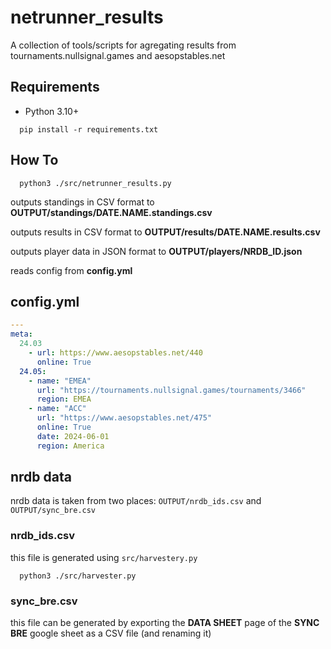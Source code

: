 # netrunner_results
A collection of tools/scripts for agregating results from tournaments.nullsignal.games and aesopstables.net

## Requirements
* Python 3.10+

```
  pip install -r requirements.txt
```

## How To

```
  python3 ./src/netrunner_results.py
```

outputs standings in CSV format to **OUTPUT/standings/DATE.NAME.standings.csv**

outputs results in CSV format to **OUTPUT/results/DATE.NAME.results.csv**

outputs player data in JSON format to **OUTPUT/players/NRDB_ID.json**

reads config from **config.yml**

## config.yml

```yaml
---
meta:
  24.03
    - url: https://www.aesopstables.net/440
      online: True
  24.05:
    - name: "EMEA"
      url: "https://tournaments.nullsignal.games/tournaments/3466"
      region: EMEA
    - name: "ACC"
      url: "https://www.aesopstables.net/475"
      online: True
      date: 2024-06-01
      region: America
```

## nrdb data
nrdb data is taken from two places: `OUTPUT/nrdb_ids.csv` and `OUTPUT/sync_bre.csv`

### nrdb_ids.csv
this file is generated using `src/harvestery.py`

```
  python3 ./src/harvester.py
```

### sync_bre.csv
this file can be generated by exporting the **DATA SHEET** page of the **SYNC BRE** google sheet as a CSV file (and renaming it)